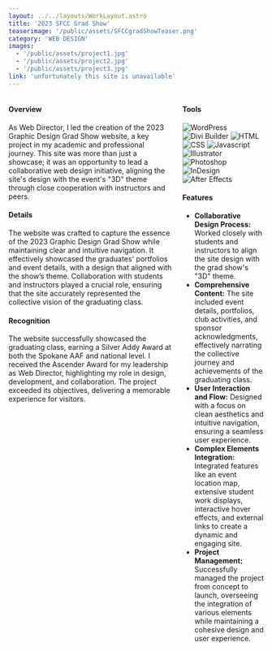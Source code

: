 ```yaml
---
layout: ../../layouts/WorkLayout.astro
title: '2023 SFCC Grad Show'
teaserimage: '/public/assets/SFCCgradShowTeaser.png'
category: 'WEB DESIGN'
images:
  - '/public/assets/project1.jpg'
  - '/public/assets/project2.jpg'
  - '/public/assets/project3.jpg'
link: 'unfortunately this site is unavailable'
---
```


<div class="columns">
    <div  class="column-one">

#### Overview

As Web Director, I led the creation of the 2023 Graphic Design Grad Show website, a key project in my academic and professional journey. This site was more than just a showcase; it was an opportunity to lead a collaborative web design initiative, aligning the site's design with the event's "3D" theme through close cooperation with instructors and peers.

#### Details

The website was crafted to capture the essence of the 2023 Graphic Design Grad Show while maintaining clear and intuitive navigation. It effectively showcased the graduates' portfolios and event details, with a design that aligned with the show’s theme. Collaboration with students and instructors played a crucial role, ensuring that the site accurately represented the collective vision of the graduating class.

#### Recognition

The website successfully showcased the graduating class, earning a Silver Addy Award at both the Spokane AAF and national level. I received the Ascender Award for my leadership as Web Director, highlighting my role in design, development, and collaboration. The project exceeded its objectives, delivering a memorable experience for visitors.

</div>
<div class="column-two">


#### Tools

<div class="skills-container">
<img src="/assets/icons/WordPress.svg" alt="WordPress" class="skill-icon">
		<img src="/assets/icons/DiviBuilder.svg" alt="Divi Builder" class="skill-icon">
		<img src="/assets/icons/HTML.svg" alt="HTML" class="skill-icon">
		<img src="/assets/icons/CSS.svg" alt="CSS" class="skill-icon">
		<img src="/assets/icons/Javascript.svg" alt="Javascript" class="skill-icon">
		<img src="/assets/icons/Illustrator.svg" alt="Illustrator" class="skill-icon">
		<img src="/assets/icons/Photoshop.svg" alt="Photoshop" class="skill-icon">
		<img src="/assets/icons/InDesign.svg" alt="InDesign" class="skill-icon">
		<img src="/assets/icons/AfterEffects.svg" alt="After Effects" class="skill-icon">
	</div>

#### Features

* **Collaborative Design Process:** Worked closely with students and instructors to align the site design with the grad show's "3D" theme.
* **Comprehensive Content:** The site included event details, portfolios, club activities, and sponsor acknowledgments, effectively narrating the collective journey and achievements of the graduating class.
* **User Interaction and Flow:** Designed with a focus on clean aesthetics and intuitive navigation, ensuring a seamless user experience.
* **Complex Elements Integration:** Integrated features like an event location map, extensive student work displays, interactive hover effects, and external links to create a dynamic and engaging site.
* **Project Management:** Successfully managed the project from concept to launch, overseeing the integration of various elements while maintaining a cohesive design and user experience.
